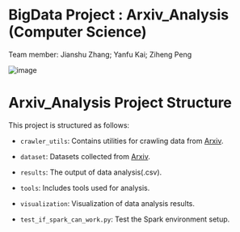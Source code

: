 # BigData Project : Arxiv_Analysis (Computer Science)
Team member: Jianshu Zhang; Yanfu Kai; Ziheng Peng

![image](https://github.com/sterzhang/BigData_Arxiv_Analysis/assets/119802220/c375cbcf-a027-4e73-986a-3edc67337d14)


# Arxiv_Analysis Project Structure

This project is structured as follows:

- `crawler_utils`: Contains utilities for crawling data from [Arxiv](https://arxiv.org/).

- `dataset`: Datasets collected from [Arxiv](https://arxiv.org/).

- `results`: The output of data analysis(.csv).

- `tools`: Includes tools used for analysis.

- `visualization`: Visualization of data analysis results.

- `test_if_spark_can_work.py`: Test the Spark environment setup.


